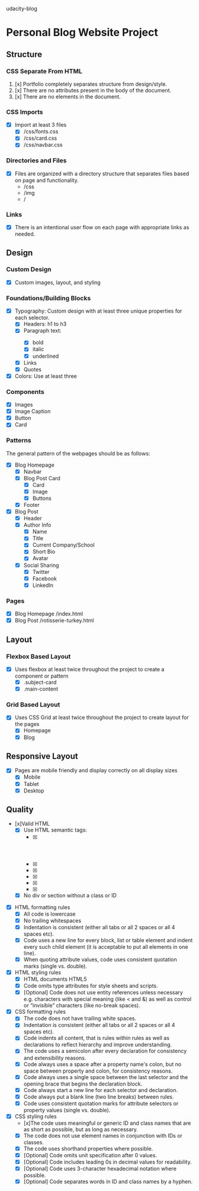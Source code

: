 udacity-blog
# Personal Blog Website Project

## Structure

### CSS Separate From HTML
1. [x] Portfolio completely separates structure from design/style.
2. [x] There are no attributes present in the body of the document.
3. [x] There are no elements in the document.

### CSS Imports
- [x] Import at least 3 files
    - [x] /css/fonts.css
    - [x] /css/card.css
    - [x] /css/navbar.css

### Directories and Files
- [x] Files are organized with a directory structure that separates files based on page and functionality.
    - /css
    - /img
    - /

### Links
- [x] There is an intentional user flow on each page with appropriate links as needed.

## Design

### Custom Design
- [x] Custom images, layout, and styling

### Foundations/Building Blocks
- [x] Typography:  Custom design with at least three unique properties for each selector.
    - [x] Headers:  h1 to h3
    - [x] Paragraph text: <p>
        - [x] bold
        - [x] italic
        - [x] underlined
    - [x] Links 
    - [x] Quotes
- [x] Colors:  Use at least three

### Components
- [x] Images
- [x] Image Caption
- [x] Button
- [x] Card

### Patterns

The general pattern of the webpages should be as follows:

- [x] Blog Homepage
    - [x] Navbar
    - [x] Blog Post Card
        - [x] Card
        - [x] Image
        - [x] Buttons
    - [x] Footer
- [x] Blog Post
    - [x] Header
    - [x] Author Info
        - [x] Name
        - [x] Title
        - [x] Current Company/School
        - [x] Short Bio
        - [x] Avatar
    - [x] Social Sharing
        - [x] Twitter
        - [x] Facebook
        - [x] LinkedIn

### Pages
- [x] Blog Homepage /index.html
- [x] Blog Post /rotisserie-turkey.html

## Layout

### Flexbox Based Layout
- [x] Uses flexbox at least twice throughout the project to create a component or pattern
    - [x] .subject-card
    - [x] .main-content

### Grid Based Layout
- [x] Uses CSS Grid at least twice throughout the project to create layout for the pages
    - [x] Homepage
    - [x] Blog

## Responsive Layout
- [x] Pages are mobile friendly and display correctly on all display sizes
    - [x] Mobile
    - [x] Tablet
    - [x] Desktop

## Quality
- [x]Valid HTML
    - [x] Use HTML semantic tags:
        - [x] <header>
        - [x] <footer>
        - [x] <article>
        - [x] <aside>
        - [x] <section>
        - [x] <nav>
    - [x] No div or section without a class or ID
- [x] HTML formatting rules
    - [x] All code is lowercase
    - [x] No trailing whitespaces
    - [x] Indentation is consistent (either all tabs or all 2 spaces or all 4 spaces etc).
    - [x] Code uses a new line for every block, list or table element and indent every such child element (it is acceptable to put all elements in one line).
    - [x] When quoting attribute values, code uses consistent quotation marks (single vs. double).
- [x] HTML styling rules
    - [x] HTML documents HTML5 <!doctype html>
    - [x] Code omits type attributes for style sheets and scripts.
    - [x] [Optional] Code does not use entity references unless necessary e.g. characters with special meaning (like < and &) as well as control or “invisible” characters (like no-break spaces).
- [x] CSS formatting rules
    - [x] The code does not have trailing white spaces.
    - [x] Indentation is consistent (either all tabs or all 2 spaces or all 4 spaces etc).
    - [x] Code indents all content, that is rules within rules as well as declarations to reflect hierarchy and improve understanding.
    - [x] The code uses a semicolon after every declaration for consistency and extensibility reasons.
    - [x] Code always uses a space after a property name's colon, but no space between property and colon, for consistency reasons.
    - [x] Code always uses a single space between the last selector and the opening brace that begins the declaration block. 
    - [x] Code always start a new line for each selector and declaration.
    - [x] Code always put a blank line (two line breaks) between rules.
    - [x] Code uses consistent quotation marks for attribute selectors or property values (single vs. double).
- [x] CSS styling rules
    - [x]The code uses meaningful or generic ID and class names that are as short as possible, but as long as necessary.
    - [x] The code does not use element names in conjunction with IDs or classes.
    - [x] The code uses shorthand properties where possible.
    - [x] [Optional] Code omits unit specification after 0 values.
    - [x] [Optional] Code includes leading 0s in decimal values for readability.
    - [x] [Optional] Code uses 3-character hexadecimal notation where possible.
    - [x] [Optional] Code separates words in ID and class names by a hyphen.

